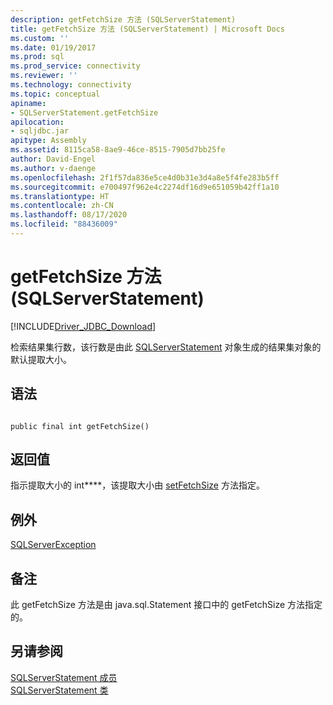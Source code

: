```yaml
---
description: getFetchSize 方法 (SQLServerStatement)
title: getFetchSize 方法 (SQLServerStatement) | Microsoft Docs
ms.custom: ''
ms.date: 01/19/2017
ms.prod: sql
ms.prod_service: connectivity
ms.reviewer: ''
ms.technology: connectivity
ms.topic: conceptual
apiname:
- SQLServerStatement.getFetchSize
apilocation:
- sqljdbc.jar
apitype: Assembly
ms.assetid: 8115ca58-8ae9-46ce-8515-7905d7bb25fe
author: David-Engel
ms.author: v-daenge
ms.openlocfilehash: 2f1f57da836e5ce4d0b31e3d4a8e5f4fe283b5ff
ms.sourcegitcommit: e700497f962e4c2274df16d9e651059b42ff1a10
ms.translationtype: HT
ms.contentlocale: zh-CN
ms.lasthandoff: 08/17/2020
ms.locfileid: "88436009"
---
```

# <a name="getfetchsize-method-sqlserverstatement"></a>getFetchSize 方法 (SQLServerStatement)
[!INCLUDE[Driver_JDBC_Download](../../../includes/driver_jdbc_download.md)]

  检索结果集行数，该行数是由此 [SQLServerStatement](../../../connect/jdbc/reference/sqlserverstatement-class.md) 对象生成的结果集对象的默认提取大小。  
  
## <a name="syntax"></a>语法  
  
```  
  
public final int getFetchSize()  
```  
  
## <a name="return-value"></a>返回值  
 指示提取大小的 int****，该提取大小由 [setFetchSize](../../../connect/jdbc/reference/setfetchsize-method-sqlserverstatement.md) 方法指定。  
  
## <a name="exceptions"></a>例外  
 [SQLServerException](../../../connect/jdbc/reference/sqlserverexception-class.md)  
  
## <a name="remarks"></a>备注  
 此 getFetchSize 方法是由 java.sql.Statement 接口中的 getFetchSize 方法指定的。  
  
## <a name="see-also"></a>另请参阅  
 [SQLServerStatement 成员](../../../connect/jdbc/reference/sqlserverstatement-members.md)   
 [SQLServerStatement 类](../../../connect/jdbc/reference/sqlserverstatement-class.md)  
  
  
